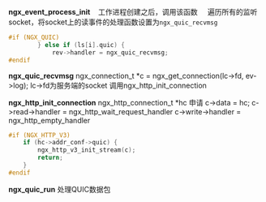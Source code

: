 **ngx_event_process_init**    工作进程创建之后，调用该函数
    遍历所有的监听socket，将socket上的读事件的处理函数设置为`ngx_quic_recvmsg`
```C
#if (NGX_QUIC)
        } else if (ls[i].quic) {
            rev->handler = ngx_quic_recvmsg;
#endif
```

**ngx_quic_recvmsg**
    ngx_connection_t *c = ngx_get_connection(lc->fd, ev->log); lc->fd为服务端的socket
    调用ngx_http_init_connection
    
**ngx_http_init_connection**
    ngx_http_connection_t *hc 申请
    c->data = hc;
    c->read->handler = ngx_http_wait_request_handler
    c->write->handler = ngx_http_empty_handler
```C
#if (NGX_HTTP_V3)
    if (hc->addr_conf->quic) {
        ngx_http_v3_init_stream(c);
        return;
    }
#endif
```
    
**ngx_quic_run** 
    处理QUIC数据包
